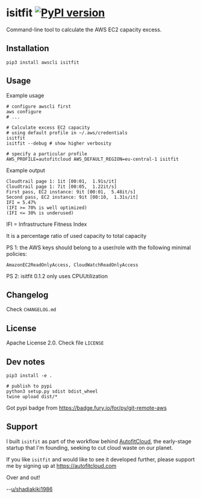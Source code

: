 # isitfit [![PyPI version](https://badge.fury.io/py/isitfit.svg)](https://badge.fury.io/py/isitfit)

Command-line tool to calculate the AWS EC2 capacity excess.


## Installation

```
pip3 install awscli isitfit
```


## Usage

Example usage

```
# configure awscli first
aws configure
# ...

# Calculate excess EC2 capacity
# using default profile in ~/.aws/credentials
isitfit
isitfit --debug # show higher verbosity

# specify a particular profile
AWS_PROFILE=autofitcloud AWS_DEFAULT_REGION=eu-central-1 isitfit
```

Example output

```
Cloudtrail page 1: 1it [00:01,  1.91s/it]
Cloudtrail page 1: 7it [00:05,  1.22it/s]
First pass, EC2 instance: 9it [00:01,  5.48it/s]
Second pass, EC2 instance: 9it [00:10,  1.31s/it]
IFI = 5.47%
(IFI >= 70% is well optimized)
(IFI <= 30% is underused)
```

IFI = Infrastructure Fitness Index

It is a percentage ratio of used capacity to total capacity


PS 1: the AWS keys should belong to a user/role with the following minimal policies:

`AmazonEC2ReadOnlyAccess, CloudWatchReadOnlyAccess`


PS 2: isitfit 0.1.2 only uses CPUUtilization



## Changelog

Check `CHANGELOG.md`


## License

Apache License 2.0. Check file `LICENSE`


## Dev notes

```
pip3 install -e .

# publish to pypi
python3 setup.py sdist bdist_wheel
twine upload dist/*
```

Got pypi badge from https://badge.fury.io/for/py/git-remote-aws



## Support

I built `isitfit` as part of the workflow behind [AutofitCloud](https://autofitcloud.com), the early-stage startup that I'm founding, seeking to cut cloud waste on our planet.

If you like `isitfit` and would like to see it developed further,
please support me by signing up at https://autofitcloud.com

Over and out!

--[u/shadiakiki1986](https://www.reddit.com/user/shadiakiki1986)

